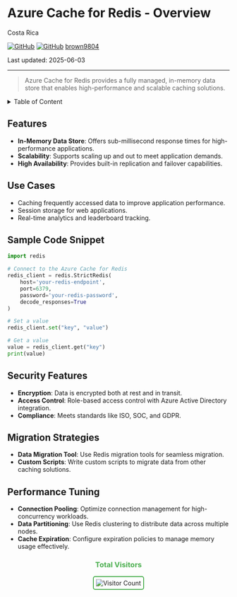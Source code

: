 # Azure Cache for Redis - Overview

Costa Rica

[![GitHub](https://badgen.net/badge/icon/github?icon=github&label)](https://github.com)
[![GitHub](https://img.shields.io/badge/--181717?logo=github&logoColor=ffffff)](https://github.com/)
[brown9804](https://github.com/brown9804)

Last updated: 2025-06-03

----------

> Azure Cache for Redis provides a fully managed, in-memory data store that enables high-performance and scalable caching solutions.


<details>
<summary>Table of Content</summary>

- [Features](#features)
- [Use Cases](#use-cases)
- [Sample Code Snippet](#sample-code-snippet)
- [Security Features](#security-features)
- [Migration Strategies](#migration-strategies)
- [Performance Tuning](#performance-tuning)

</details>

## Features

- **In-Memory Data Store**: Offers sub-millisecond response times for high-performance applications.
- **Scalability**: Supports scaling up and out to meet application demands.
- **High Availability**: Provides built-in replication and failover capabilities.

## Use Cases

- Caching frequently accessed data to improve application performance.
- Session storage for web applications.
- Real-time analytics and leaderboard tracking.

## Sample Code Snippet

```python
import redis

# Connect to the Azure Cache for Redis
redis_client = redis.StrictRedis(
    host='your-redis-endpoint',
    port=6379,
    password='your-redis-password',
    decode_responses=True
)

# Set a value
redis_client.set("key", "value")

# Get a value
value = redis_client.get("key")
print(value)
```

## Security Features

- **Encryption**: Data is encrypted both at rest and in transit.
- **Access Control**: Role-based access control with Azure Active Directory integration.
- **Compliance**: Meets standards like ISO, SOC, and GDPR.

## Migration Strategies

- **Data Migration Tool**: Use Redis migration tools for seamless migration.
- **Custom Scripts**: Write custom scripts to migrate data from other caching solutions.

## Performance Tuning

- **Connection Pooling**: Optimize connection management for high-concurrency workloads.
- **Data Partitioning**: Use Redis clustering to distribute data across multiple nodes.
- **Cache Expiration**: Configure expiration policies to manage memory usage effectively.

<div align="center">
  <h3 style="color: #4CAF50;">Total Visitors</h3>
  <img src="https://profile-counter.glitch.me/brown9804/count.svg" alt="Visitor Count" style="border: 2px solid #4CAF50; border-radius: 5px; padding: 5px;"/>
</div>

